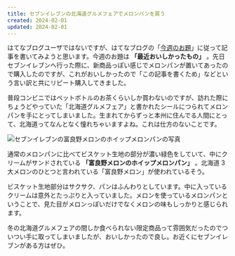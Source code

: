 ```yaml
---
title: セブンイレブンの北海道グルメフェアでメロンパンを買う
created: 2024-02-01
updated: 2024-02-01
---
```


はてなブログユーザではないですが、はてなブログの「[今週のお題](https://blog.hatena.ne.jp/-/campaign/odai)」に従って記事を書いてみようと思います。今週のお題は **「最近おいしかったもの」** 。先日セブンイレブンへ行った際に、新商品っぽい感じでメロンパンが置いてあったので購入したのですが、これがおいしかったので「この記事を書くため」などという言い訳と共にリピート購入してきました。

普段コンビニではペットボトルのお茶くらいしか買わないのですが、訪れた際にちょうどやっていた「北海道グルメフェア」と書かれたシールにつられてメロンパンを手にとってしまいました。生まれてからずっと本州に住んでる人間にとって、北海道ってなんとなく憧れちゃいますよね。これは仕方のないことです。

![セブンイレブンの富良野メロンのホイップメロンパンの写真](415e403a-4f88-4612-c6b0-77ce47a72500)

通常のメロンパンに比べてビスケット生地の部分が濃い緑色をしていて、中にクリームがサンドされている **「富良野メロンのホイップメロンパン」** 。北海道 3 大メロンのひとつと言われている「富良野メロン」が使われているそう。

ビスケット生地部分はサクサク、パンはふんわりとしています。中に入っているクリームは意外とたっぷりと入っていました。メロンを使っているメロンパンということで、見た目がメロンっぽいだけでなくメロンの味もしっかりと感じられます。

冬の北海道グルメフェアの間しか食べられない限定商品って雰囲気だったのでついつい手に取ってしまいましたが、おいしかったので良し。お近くにセブンイレブンがある方はぜひ。
